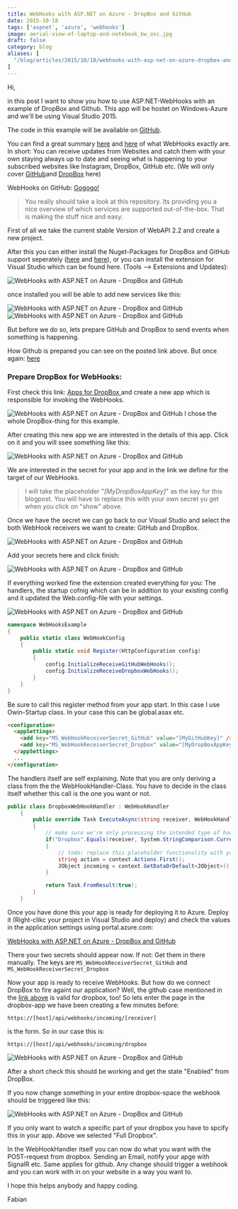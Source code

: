 ```yaml
---
title: WebHooks with ASP.NET on Azure - DropBox and GitHub
date: 2015-10-18
tags: ['aspnet', 'azure', 'webhooks']
image: aerial-view-of-laptop-and-notebook_bw_osc.jpg
draft: false
category: blog
aliases: [
  "/blog/articles/2015/10/18/webhooks-with-asp-net-on-azure-dropbox-and-github/",
]
---
```


Hi,

in this post I want to show you how to use ASP.NET-WebHooks with an example of DropBox and Github. This app will be hostet on Windows-Azure and we'll be using Visual Studio 2015.

The code in this example will be available on [GitHub](https://github.com/FabianGosebrink/ASPNET-WebHooks).

You can find a great summary [here](http://blogs.msdn.com/b/webdev/archive/2015/09/04/introducing-microsoft-asp-net-webhooks-preview.aspx) and [here](http://www.hanselman.com/blog/IntroducingASPNETWebHooksReceiversWebHooksMadeEasy.aspx) of what WebHooks exactly are. In short: You can receive updates from Websites and catch them with your own staying always up to date and seeing what is happening to your subscribed websites like Instagram, DropBox, GitHub etc. (We will only cover [GitHub](https://github.com/)and [DropBox](https://www.dropbox.com/) here)

WebHooks on GitHub: [Gogogo!](https://github.com/aspnet/WebHooks)

> You really should take a look at this repository. Its providing you a nice overview of which services are supported out-of-the-box. That is making the stuff nice and easy.

First of all we take the current stable Version of WebAPI 2.2 and create a new project.

After this you can either install the Nuget-Packages for DropBox and GitHub support seperately ([here](https://www.nuget.org/packages/Microsoft.AspNet.WebHooks.Receivers.Dropbox/1.2.0-beta3a) and [here](https://www.nuget.org/packages/Microsoft.AspNet.WebHooks.Receivers.GitHub/1.2.0-beta3a)), or you can install the extension for Visual Studio which can be found here. (Tools --> Extensions and Updates):

![WebHooks with ASP.NET on Azure - DropBox and GitHub]({{site.baseurl}}assets/articles/wp-content/uploads/2015/10/11.jpg)

once installed you will be able to add new services like this:

![WebHooks with ASP.NET on Azure - DropBox and GitHub]({{site.baseurl}}assets/articles/wp-content/uploads/2015/10/21.jpg)
![WebHooks with ASP.NET on Azure - DropBox and GitHub]({{site.baseurl}}assets/articles/wp-content/uploads/2015/10/32.jpg)

But before we do so, lets prepare GitHub and DropBox to send events when something is happening.

How Github is prepared you can see on the posted link above. But once again: [here](http://blogs.msdn.com/b/webdev/archive/2015/09/04/introducing-microsoft-asp-net-webhooks-preview.aspx)

### Prepare DropBox for WebHooks:

First check this link: [Apps for DropBox ](https://www.dropbox.com/developers/apps)and create a new app which is responsible for invoking the WebHooks.

![WebHooks with ASP.NET on Azure - DropBox and GitHub]({{site.baseurl}}assets/articles/wp-content/uploads/2015/10/42.jpg) I chose the whole DropBox-thing for this example.

After creating this new app we are interested in the details of this app. Click on it and you will ssee something like this:

![WebHooks with ASP.NET on Azure - DropBox and GitHub]({{site.baseurl}}assets/articles/wp-content/uploads/2015/10/5.jpg)

We are interested in the secret for your app and in the link we define for the target of our WebHooks.

> I will take the placeholder "_[MyDropBoxAppKey]_" as the key for this blogpost. You will have to replace this with your own secret yu get when you click on "show" above.

Once we have the secret we can go back to our Visual Studio and select the both WebHook receivers we want to create: GitHub and DropBox.

![WebHooks with ASP.NET on Azure - DropBox and GitHub]({{site.baseurl}}assets/articles/wp-content/uploads/2015/10/6.jpg)

Add your secrets here and click finish:

![WebHooks with ASP.NET on Azure - DropBox and GitHub]({{site.baseurl}}assets/articles/wp-content/uploads/2015/10/7.jpg)

If everything worked fine the extension created everything for you: The handlers, the startup cofnig which can be in addition to your existing config and it updated the Web.config-file with your settings.

![WebHooks with ASP.NET on Azure - DropBox and GitHub]({{site.baseurl}}assets/articles/wp-content/uploads/2015/10/8.jpg)

```csharp
namespace WebHooksExample
{
    public static class WebHookConfig
    {
        public static void Register(HttpConfiguration config)
        {
            config.InitializeReceiveGitHubWebHooks();
            config.InitializeReceiveDropboxWebHooks();
        }
    }
}
```

Be sure to call this register method from your app start. In this case I use Owin-Startup class. In your case this can be global.asax etc.

```html
<configuration>
  <appSettings>
    <add key="MS_WebHookReceiverSecret_GitHub" value="[MyGitHubKey]" />
    <add key="MS_WebHookReceiverSecret_Dropbox" value="[MyDropBoxAppKey]" />
  </appSettings>
  ...
</configuration>
```

The handlers itself are self explaining. Note that you are only deriving a class from the the WebHookHandler-Class. You have to decide in the class itself whether this call is the one you want or not.

```csharp
public class DropboxWebHookHandler : WebHookHandler
    {
        public override Task ExecuteAsync(string receiver, WebHookHandlerContext context)
        {
            // make sure we're only processing the intended type of hook
            if("Dropbox".Equals(receiver, System.StringComparison.CurrentCultureIgnoreCase))
            {
                // todo: replace this placeholder functionality with your own code
                string action = context.Actions.First();
                JObject incoming = context.GetDataOrDefault<JObject>();
            }

            return Task.FromResult(true);
        }
    }
```

Once you have done this your app is ready for deploying it to Azure. Deploy it (Right-clikc your project in Visual Studio and deploy) and check the values in the application settings using portal.azure.com:

[WebHooks with ASP.NET on Azure - DropBox and GitHub]({{site.baseurl}}assets/articles/wp-content/uploads/2015/10/9.jpg)

There your two secrets should appear now. If not: Get them in there manually. The keys are
`MS_WebHookReceiverSecret_GitHub`
and
`MS_WebHookReceiverSecret_Dropbox`

Now your app is ready to receive WebHooks. But how do we connect DropBox to fire againt our application? Well, the github case mentioned in the [link above](http://blogs.msdn.com/b/webdev/archive/2015/09/04/introducing-microsoft-asp-net-webhooks-preview.aspx) is valid for dropbox, too! So lets enter the page in the dropbox-app we have been creating a few minutes before:

`https://[host]/api/webhooks/incoming/[receiver]`

is the form. So in our case this is:

`https://[host]/api/webhooks/incoming/dropbox`

![WebHooks with ASP.NET on Azure - DropBox and GitHub]({{site.baseurl}}assets/articles/wp-content/uploads/2015/10/10.jpg)

After a short check this should be working and get the state "Enabled" from DropBox.

If you now change something in your entire dropbox-space the webhook should be triggered like this:

![WebHooks with ASP.NET on Azure - DropBox and GitHub]({{site.baseurl}}assets/articles/wp-content/uploads/2015/10/111.jpg)

If you only want to watch a specific part of your dropbox you have to spcify this in your app. Above we selected "Full Dropbox".

In the WebHookHandler itself you can now do what you want with the POST-request from dropbox. Sending an Email, notify your apge with SignalR etc. Same applies for github. Any change should trigger a webhook and you can work with in on your website in a way you want to.

I hope this helps anybody and happy coding.

Fabian
